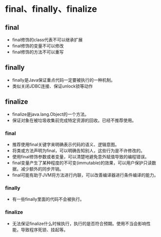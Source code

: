 # final、finally、finalize
>
## final
>
- final修饰的class代表不可以继承扩展
- final修饰的变量不可以修改
- final修饰的方法不可以重写
>
## finally
>
- finally是Java保证重点代码一定要被执行的一种机制。
- 类似关闭JDBC连接、保证unlock锁等动作
>
## finalize
>
- finalize是java.lang.Object的一个方法。
- 保证对象在被垃圾收集前完成特定资源的回收。已经不推荐使用。
>
### final
>
- 推荐使用final关键字来明确表示代码的语义、逻辑意图。
- 将类或方法声明为final，可以明确告知别人，这些行为是不许修改的。
- 使用final修饰参数或者变量，可以清楚地避免意外赋值导致的编程错误。
- final变量产生了某种程度的不可变(immutable)的效果，可以用户保护只读数据，减少额外的同步开销。
- final可能有助于JVM将方法进行内联，可以改善编译器进行条件编译的能力。
>
### finally
>
- 有一些finally里面的代码不会被执行。
>
### finalize
>
- 无法保证finalize什么时候执行，执行的是否符合预期。使用不当会影响性能，导致程序死锁、挂起等。
>